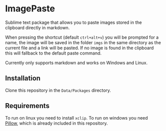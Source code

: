 # ImagePaste

Sublime text package that allows you to paste images stored in the clipboard directly in markdown.

When pressing the shortcut (default `ctrl+alt+v`) you will be prompted for a name, the image will be saved in the folder `imgs` in the same directory as the current file and a link will be pasted.
If no image is found in the clipboard this will fallback to the default paste command.

Currently only supports markdown and works on Windows and Linux.

## Installation

Clone this repository in the `Data/Packages` directory.

## Requirements

To run on linux you need to install `xclip`.
To run on windows you need [Pillow](https://github.com/python-pillow/Pillow), which is already included in this repository.

